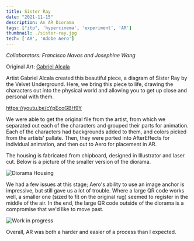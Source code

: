 ```yaml
---
title: Sister Ray
date: "2021-11-15"
description: An AR Diorama
tags: ["itp", 'hypercinema', 'experiment', 'AR']
thumbnail: ./sister-ray.jpg
tech: ['AR', 'Adobe Aero']
---
```

*Collaborators: Francisco Navas and Josephine Wang*

Original Art: [Gabriel Alcala](http://www.gabrielalcala.com/shop/sister-ray-a-diagram-print)

Artist Gabriel Alcala created this beautiful piece, a diagram of Sister Ray by the Velvet Underground. Here, we bring this piece to life, drawing the characters out into the physical world and allowing you to get up close and personal with them.

https://youtu.be/cYpEcoGBH9Y

We were able to get the original file from the artist, from which we separated out each of the characters and grouped their parts for animation. Each of the characters had backgrounds added to them, and colors picked from the artists' pallate. Then, they were ported into AfterEffects for individual animation, and then out to Aero for placement in AR.

The housing is fabricated from chipboard, designed in Illustrator and laser cut. Below is a picture of the smaller version of the diorama.

![Diorama Housing](./sr-housing.jpg)

We had a few issues at this stage; Aero's ability to use an image anchor is impressive, but still gave us a lot of trouble. Where a large QR code works well, a smaller one (sized to fit on the original rug) seemed to register in the middle of the air. In the end, the large QR code outside of the diorama is a compromise that we'd like to move past.

![Work in progress](./sr-process.jpg)

Overall, AR was both a harder and easier of a process than I expected.
